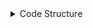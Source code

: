 <details><summary>Code Structure</summary>

-  Custom Derivative Rules (Module)
   -  relu.py
   -  sigmoid.
-  Custom Interpreter (Module)
   -  registry.py
   -  interpreter.py
   -  ivalOps (Package)
      - interval_arithmetic.py
      - ndarray.py
      - numpyLike.py
      - ops_utils.py
      - bilinearfn.py
-  Model (Module)
   -  neuralNet.py
   -  inference.py
   -  trainer.py
   -  dataset.py
   -  dataloader.py
   -  checkpoints
-  main.py
</details>
